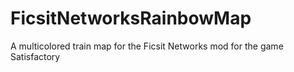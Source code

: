 # FicsitNetworksRainbowMap
A multicolored train map for the Ficsit Networks mod for the game Satisfactory
